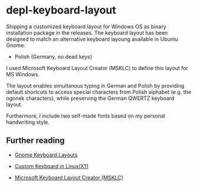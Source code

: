 # depl-keyboard-layout

Shipping a customized keyboard layout for Windows OS as binary installation package in the releases.
The keyboard layout has been designed to match an alternative keyboard layoung available in Ubuntu Gnome:

- Polish (Germany, no dead keys)

I used Microsoft Keyboard Layout Creator (MSKLC) to define this layout for MS Windows.

The layout enables simultanous typing in German and Polish by providing default shortcuts to access special characters from Polish alphabet (e.g. the ogonek characters), while preserving the German QWERTZ keyboard layout.

Furthermore, I include two self-made fonts based on my personal handwriting style.

## Further reading

- [Gnome Keyboard Layouts](https://help.ubuntu.com/stable/ubuntu-help/keyboard-layouts.html.en)

- [Custom Keyboard in Linux/X11](https://people.uleth.ca/~daniel.odonnell/Blog/custom-keyboard-in-linuxx11)

- [Microsoft Keyboard Layout Creator (MSKLC)](https://www.microsoft.com/en-us/download/details.aspx?id=102134)

